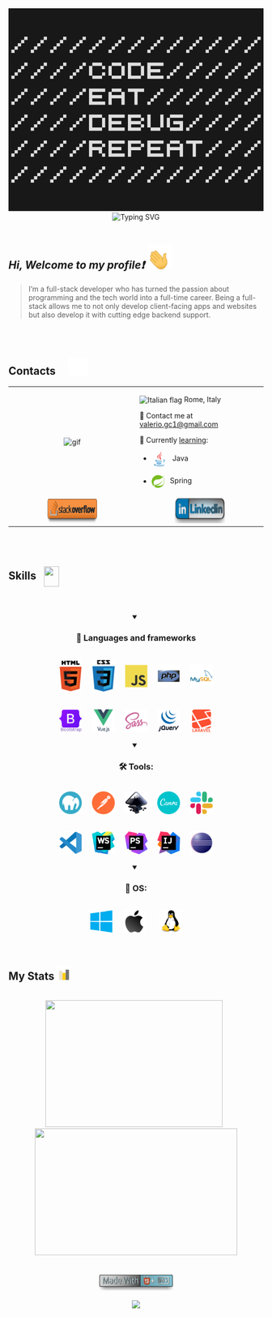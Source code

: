  <picture> 
    <source srcset="assets/gifs/banner.gif" 
    media="(min-width: 601px)" />
    <source srcset="assets/gifs/banner-sm.gif" 
    media="(max-width: 600px)" />
    <img src="assets/gifs/code.gif" alt="Baner ValerioGc" />
</picture>

<br/> 


<div align=center>
    <img src="https://readme-typing-svg.demolab.com?font=Fira+Code&weight=700&size=22&duration=4000&pause=600&center=true&vCenter=true&height=60&lines=%F0%9F%92%BB+PC+Hardware+Enthusiast" alt="Typing SVG" />
</div>
   
<br/>  

## ***Hi, Welcome to my profile❗***  <img valign="center" width="50px" src="assets/gifs/waving.gif"/>
> I’m a full-stack developer who has turned the passion about programming and the tech world into a full-time career. Being a full-stack allows me to not only develop client-facing apps and websites but also develop it with cutting edge backend support.

<br/>

<br/>

<!-- Contacts Section -->
<h2>
    Contacts  &nbsp; &nbsp;
    <img src="assets/gifs/contacts.gif" width="40px" /> 
</h2>
<table align="center" width="100%">
    <tr>
        <td valign="center" width="50%">
            <div align="center">
                <img height="100%" width="100%" valign="center" align="center" src="assets/gifs/whereIsTheCode.gif" alt="gif" />
            </div>  
        </td>
        <td valign="center" width="50%">
            <p>
                <img src=https://upload.wikimedia.org/wikipedia/commons/0/03/Flag_of_Italy.svg alt="Italian flag" align="center" width="18" height="18" /> Rome, Italy
            </p>
            <p>
                📧 Contact me at <a href="mailto:valerio.gc1@gmail.com">valerio.gc1@gmail.com</a>
            </p>
            <p>
                📖 Currently <ins>learning</ins>:
            </p>
            <ul>
                <li>
                    <img align="center" src="assets/skills&tools/skills/java.svg"  alt="Java" width="30px" /> 
                    &nbsp; Java 
                </li>
                &nbsp; 
                <li>
                    <img align="center" src="assets/skills&tools/frameworks/spring.svg"  alt="Spring" width="25px" /> 
                    &nbsp; Spring
                </li>
            </ul>
        </td>
    </tr>
    <tr align="center">
        <td width="50%">
            <a href="https://stackoverflow.com/users/ValerioGc" target="_blank">
                <img src="assets/badges/stack-simple.svg" alt="stackoverflow" width="100px" height="50px" alt="Badge StackOverflow-ValerioGc" />
            </a> 
        </td>
        <td width="50%">
            <a href="https://linkedin.com/in/valerio-genco" target="_blank">
                <img src="assets/badges/linkedin-text.svg" width="100px"  height="50px" alt="Badge Linkedin-ValerioGc"/>
            </a> 
        </td>
    </tr>
</table>  

<br/>  

<br/>  

<!-- Skills Section -->
<div>
  <h2>Skills &nbsp; <img align="center" src="https://raw.githubusercontent.com/rahulbanerjee26/githubProfileReadmeGenerator/main/gifs/code.gif" width="30px" height="40px"></h2>
</div>
 
<br/>

<br/>
<!-- Languages Section -->
<details open >
    <summary align="center">
        <h3>🧱 Languages and frameworks</h3>
    </summary>
    <br />
    <div align="center" width="80%">
        <div align="center">
            <picture> 
                <source srcset="assets/skills&tools/skills/html-text-light.svg" 
                media="(prefers-color-scheme: dark)" />
                <source srcset="assets/skills&tools/skills/html-text.svg" 
                media="(prefers-color-scheme: light), (prefers-color-scheme: no-preference)" />
                <img valign="center" align="center" width="45px" src="assets/skills&tools/skills/html-text.svg" alt="HTML5" />
            </picture>
            &nbsp; &nbsp;
            <picture> 
                <source srcset="assets/skills&tools/skills/css-text-light.svg" 
                media="(prefers-color-scheme: dark)" />
                <source srcset="assets/skills&tools/skills/css-text.svg" 
                media="(prefers-color-scheme: light), (prefers-color-scheme: no-preference)" />
                <img valign="center" align="center" width="45px" src="assets/skills&tools/skills/css-text.svg" alt="CSS3" />
            </picture>
            &nbsp; &nbsp;
            <img width="45px" valign="center" align="center" src="assets/skills&tools/skills/javascript.svg" alt="JavaScript" />	
            &nbsp; &nbsp;
            <img width="45px" valign="center" align="center"  align="center" src="assets/skills&tools/skills/php.svg" alt="PHP 8" />
            &nbsp; &nbsp; 
            <img width="45px" valign="center" align="center" src="assets/skills&tools/skills/mysql.svg" alt="MySQL" />
        </div>
        <br />
        <br />
        <div align="center">
            <img width="45px" valign="center" align="center" src="assets/skills&tools/frameworks/bootstrap-text.svg" alt="bootstrap" />
            &nbsp; &nbsp;
            <img src="assets/skills&tools/frameworks/vue-text.svg"  width="45px" valign="center" align="center"  alt="Vue Js" />
            &nbsp; &nbsp;
            <img width="45px" valign="center" align="center"  src="assets/skills&tools/frameworks/sass.svg" alt="sass" />
            &nbsp; &nbsp; 
            <picture> 
                <source srcset="assets/skills&tools/frameworks/jquery-text-dark.svg" 
                media="(prefers-color-scheme: dark)" />
                <source srcset="assets/skills&tools/frameworks/jquery-text-light.svg" 
                media="(prefers-color-scheme: light), (prefers-color-scheme: no-preference)" />
                <img valign="center" align="center" width="45px" src="assets/skills&tools/frameworks/jquery-text-light.svg" alt="JQuery" />
            </picture>
            &nbsp; &nbsp; 
            <img width="45px" valign="center" align="center" src="assets/skills&tools/frameworks/laravel-text.svg" alt="Laravel" />
      </div>
    </div>
</details>

<br />
<!-- Tools Section -->
<details open>
    <summary align="center"><h3>🛠️ Tools: </h3></summary>
    <div align="center" width="80%" >
        <br />
        <div>
            <img width="45px" valign="center" align="center" src="assets/skills&tools/tools/mamp.svg" alt="mamp" />
            &nbsp; &nbsp;  
            <img width="45px" valign="center" align="center" src="assets/skills&tools/tools/postman.svg" alt="postman" />
            &nbsp; &nbsp; 
            <img width="45px" valign="center" align="center" src="assets/skills&tools/tools/inkscape.svg" alt="inkscape" />
            &nbsp; &nbsp;             
            <img width="45px" valign="center" align="center" src="assets/skills&tools/tools/canva.svg" alt="canva" />
            &nbsp; &nbsp; 
            <img width="45px" valign="center" align="center" src="assets/skills&tools/tools/slack1.svg" alt="slack" />                
        </div>
        <br />
        <br />
        <div>
            <img width="45px" valign="center" align="center" src="assets/skills&tools/tools/vscode.svg" alt="VSCode" />
            &nbsp; &nbsp; 
            <img width="45px" valign="center" align="center" src="assets/skills&tools/tools/webStorm.svg" alt="WebStorm" />
            &nbsp; &nbsp; 
            <img width="45px" valign="center" align="center" src="assets/skills&tools/tools/phpStorm.svg" alt="phpStorm" />
            &nbsp; &nbsp; 
            <img width="45px" valign="center" align="center" src="assets/skills&tools/tools/IntelliJ.svg" alt="IntelliJ Idea" />
            &nbsp; &nbsp; 
            <img width="45px" valign="center" align="center" src="assets/skills&tools/tools/eclipse.svg" alt="eclipse" />
        </div>
    </div>
</details>

<br/>   

<!-- Os Section -->
<details open>
    <summary align="center"><h3>🏰 OS: </h3></summary>
        <div align="center" width="80%">
            <br />
            <img width="45px" valign="center" align="center" src="assets/skills&tools/os/windows.svg" alt="windows" />
            &nbsp; &nbsp;
            <picture>
                <source srcset="assets/skills&tools/os/apple-white.svg" 
                media="(prefers-color-scheme: dark)" />
                <source srcset="assets/skills&tools/os/apple-black.svg" 
                media="(prefers-color-scheme: light), (prefers-color-scheme: no-preference)" />
                <img valign="center" align="center" width="45px" src="assets/skills&tools/os/apple-black.svg" alt="MacOs" />
            </picture>
            &nbsp;
            &nbsp; 
            &nbsp;
            <img width="45px" valign="center" align="center" src="assets/skills&tools/os/linux.svg" alt="linux" />
        </div>
</details>

<br/>  

<br/>  

<!-- Stats Section -->
<h2>My Stats <img width="30px" src="assets/gifs/stats2.gif"></h2>

<br/>   

<div align="center" valign="center">
    <!-- Languages Stats -->
    <picture>
        <source srcset="https://github-readme-stats.vercel.app/api/top-langs/?username=ValerioGc&layout=compact&theme=react&bg_color=00000000" media="(prefers-color-scheme: dark)" />
        <source srcset="https://github-readme-stats.vercel.app/api/top-langs/?username=ValerioGc&layout=compact&theme=vue-dark"
        media="(prefers-color-scheme: light), (prefers-color-scheme: no-preference)" />
        <img height="250px" valign="center" width="350px" src="https://github-readme-stats.vercel.app/api/top-langs/?username=ValerioGc&layout=compact" />
    </picture>
    &nbsp;
    <!-- Profile Stats -->
    <picture>
        <source srcset="https://github-readme-stats.vercel.app/api?username=ValerioGc&show_icons=true&count_private=true&theme=react&bg_color=00000000" 
        media="(prefers-color-scheme: dark)" />
        <source srcset="https://github-readme-stats.vercel.app/api?username=ValerioGc&show_icons=true&count_private=truetheme=buefy" 
        media="(prefers-color-scheme: light), (prefers-color-scheme: no-preference)" />
        <img height="250px"  width=400px src="https://github-readme-stats.vercel.app/api?username=ValerioGc&show_icons=true&count_private=true&include_all_commits=true" />
    </picture>
</div>

<br />
<br />

<div align="center"> 
    <picture>
        <source srcset="assets/badges/made-with-markdown-dark.svg" 
        media="(prefers-color-scheme: dark)" />
        <source srcset="assets/badges/made-with-html-markdown-light.svg" 
        media="(prefers-color-scheme: light), (prefers-color-scheme: no-preference)," />
        <img valign="center" align="center" width="150px" src="assets/badges/made-with-html-markdown-light.svg" alt="badge made with html & markdown" />
    </picture>
</div>

<br />

<div align="center">
    <img align="center" width="120px" align="center" src="https://komarev.com/ghpvc/?username=ValerioGc&&style=plastic" /> 
</div>